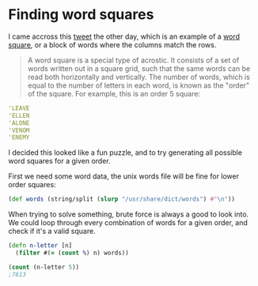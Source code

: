 
# Finding word squares

I came accross this [tweet](https://twitter.com/haggardhawks/status/918483901198323712?lang=en) the other day, which is an example of a [word square](https://en.wikipedia.org/wiki/Word_square), or a block of words where the columns match the rows.

>A word square is a special type of acrostic. It consists of a set of words written out in a square grid, such that the same words can be read both horizontally and vertically. The number of words, which is equal to the number of letters in each word, is known as the "order" of the square. For example, this is an order 5 square:

```clj
'LEAVE
'ELLEN
'ALONE
'VENOM
'ENEMY
```

I decided this looked like a fun puzzle, and to try generating all possible word squares for a given order. 

First we need some word data, the unix words file will be fine for lower order squares:

```clj
(def words (string/split (slurp "/usr/share/dict/words") #"\n"))
```

When trying to solve something, brute force is always a good to look into.  We could loop through every combination of words for a given order, and check if it's a valid square.

```clj
(defn n-letter [n]
  (filter #(= (count %) n) words))

(count (n-letter 5))
;7613
```


